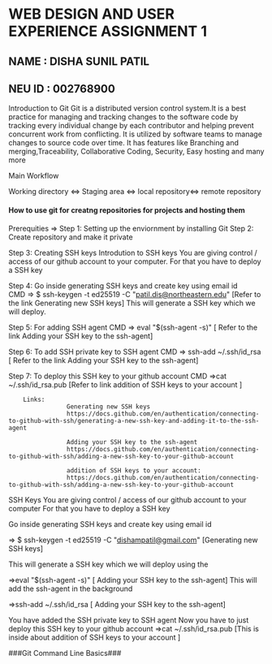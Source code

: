 # WEB DESIGN AND USER EXPERIENCE ASSIGNMENT 1
## NAME : **DISHA SUNIL PATIL**
## NEU ID : **002768900**

Introduction to Git
Git is a distributed version control system.It is a best practice for managing and tracking changes to the software code by tracking every individual change by each contributor and helping prevent concurrent work from conflicting. It is utilized by software teams to manage changes to source code over time. It has features like Branching and merging,Traceability, Collaborative Coding, Security, Easy hosting and many more

Main Workflow

Working directory <=> Staging area <=> local repository<=> remote repository

#### How to use git for creatng repositories for projects and hosting them
Prerequities =>
Step 1: Setting up the enviornment by installing Git
Step 2: Create repository and make it private


Step 3: Creating SSH keys 
        Introdution to SSH keys
        You are giving control / access of our github account to your computer. For that you have to deploy a SSH key



Step 4: Go inside generating SSH keys and create key using email id  
        CMD =>  $ ssh-keygen -t ed25519 -C "patil.dis@northeastern.edu" [Refer to the link Generating new SSH keys]
        This will generate a SSH key which we will deploy.

Step 5: For adding SSH agent
        CMD => eval "$(ssh-agent -s)"   	[ Refer to the link Adding your SSH key to the ssh-agent]

Step 6: To add SSH private key to SSH agent 
        CMD => ssh-add ~/.ssh/id_rsa       [ Refer to the link Adding your SSH key to the ssh-agent]

Step 7: To deploy this SSH key to your github account
        CMD =>cat ~/.ssh/id_rsa.pub   [Refer to link addition of SSH keys to your account ]
        



        Links:
                    Generating new SSH keys
                    https://docs.github.com/en/authentication/connecting-to-github-with-ssh/generating-a-new-ssh-key-and-adding-it-to-the-ssh-agent

                    Adding your SSH key to the ssh-agent
                    https://docs.github.com/en/authentication/connecting-to-github-with-ssh/adding-a-new-ssh-key-to-your-github-account

                    addition of SSH keys to your account:
                    https://docs.github.com/en/authentication/connecting-to-github-with-ssh/adding-a-new-ssh-key-to-your-github-account

SSH Keys 
You are giving control / access of our github account to your computer
For that you have to deploy a SSH key

Go inside generating SSH keys and create key using email id  

=>  $ ssh-keygen -t ed25519 -C "dishampatil@gmail.com" [Generating new SSH keys]


This will generate a SSH key which we will deploy using the 


=>eval "$(ssh-agent -s)"   	[ Adding your SSH key to the ssh-agent]
This will add the ssh-agent in the background


 
=>ssh-add ~/.ssh/id_rsa   [ Adding your SSH key to the ssh-agent]

You have added the SSH private key to SSH agent
Now you have to just deploy this SSH key to your github account
=>cat ~/.ssh/id_rsa.pub   [This is inside about addition of SSH keys to your account ]















###Git Command Line Basics###







